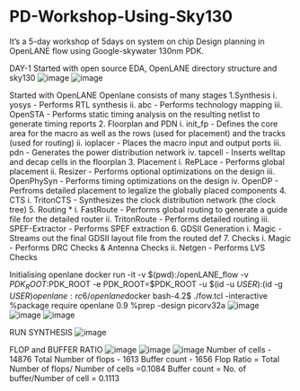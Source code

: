# PD-Workshop-Using-Sky130
It’s a 5-day workshop of 5days on system on chip Design planning in OpenLANE flow using Google-skywater 130nm PDK.

DAY-1
Started with open source EDA, OpenLANE directory structure and sky130
![image](https://user-images.githubusercontent.com/110526797/183294393-9e7b768e-823b-41b4-b7c1-ee2438d06a27.png)
![image](https://user-images.githubusercontent.com/110526797/183294420-0819398a-aaa2-4807-8eea-528a231601d5.png)

Started with OpenLANE
Openlane consists of many stages 
1.Synthesis
  i.	yosys - Performs RTL synthesis
 ii.	abc - Performs technology mapping
iii.	OpenSTA - Performs static timing analysis on the resulting netlist to generate timing reports
2.	Floorplan and PDN
  i.	init_fp - Defines the core area for the macro as well as the rows (used for placement) and the tracks (used for routing)
 ii.	ioplacer - Places the macro input and output ports
iii.	pdn - Generates the power distribution network
 iv.	tapcell - Inserts welltap and decap cells in the floorplan
3.	Placement
  i.	RePLace - Performs global placement
 ii.	Resizer - Performs optional optimizations on the design
iii.	OpenPhySyn - Performs timing optimizations on the design
 iv.	OpenDP - Perfroms detailed placement to legalize the globally placed components
4.	CTS
  i.	TritonCTS - Synthesizes the clock distribution network (the clock tree)
5.	Routing *
  i.	FastRoute - Performs global routing to generate a guide file for the detailed router
 ii.	TritonRoute - Performs detailed routing
iii.	SPEF-Extractor - Performs SPEF extraction
6.	GDSII Generation
 i.	Magic - Streams out the final GDSII layout file from the routed def
7.	Checks
 i.	Magic - Performs DRC Checks & Antenna Checks
ii.	Netgen - Performs LVS Checks

Initialising openlane
docker run -it -v $(pwd):/openLANE_flow -v $PDK_ROOT:$PDK_ROOT -e PDK_ROOT=$PDK_ROOT -u $(id -u $USER):$(id -g $USER) openlane:rc6/openlane$docker
bash-4.2$ ./fow.tcl -interactive
%package require openlane 0.9
%prep -design picorv32a
![image](https://user-images.githubusercontent.com/110526797/183294618-df1dcabf-c8e0-47fa-9556-004093779d7e.png)
![image](https://user-images.githubusercontent.com/110526797/183294649-948f04aa-73c2-4fc9-bf46-f53f3cda3bdf.png)
![image](https://user-images.githubusercontent.com/110526797/183294664-db2b867a-1611-4183-9155-aedc6c889fc5.png)

RUN SYNTHESIS
![image](https://user-images.githubusercontent.com/110526797/183294745-5357e0b3-6f5f-453a-943c-0fcc9fe6b4c8.png)

FLOP and BUFFER RATIO
![image](https://user-images.githubusercontent.com/110526797/183294786-5b956d13-69b2-4b25-8e43-a78f79407d25.png)
![image](https://user-images.githubusercontent.com/110526797/183294811-571de367-edd9-4dee-bfcc-7003ddbab838.png)
![image](https://user-images.githubusercontent.com/110526797/183294820-f3bf6826-2e0a-46b3-8f6f-77e2d39ac938.png)
Number of cells - 14876
Total Number of flops - 1613
Buffer count - 1656
Flop Ratio = Total Number of flops/ Number of cells =0.1084
Buffer count = No. of buffer/Number of cell = 0.1113

























